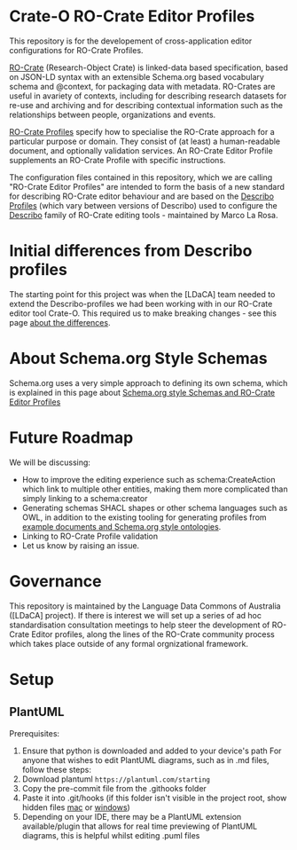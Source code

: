 # Crate-O RO-Crate Editor Profiles

This repository is for the developement of cross-application editor configurations for RO-Crate Profiles.

[RO-Crate] (Research-Object Crate) is linked-data based specification, based on JSON-LD syntax with an extensible Schema.org based vocabulary schema and @context, for packaging data with metadata. RO-Crates are useful in avariety of contexts, including for describing research datasets for re-use and archiving and for describing contextual information such as the relationships between people, organizations and events.

[RO-Crate Profiles] specify how to specialise the RO-Crate approach for a particular purpose or domain. They consist of (at least) a human-readable document, and optionally validation services. An RO-Crate Editor Profile supplements an RO-Crate Profile with specific instructions. 

The configuration files contained in this repository, which we are calling "RO-Crate Editor Profiles" are intended to form the basis of a new standard for describing RO-Crate editor behaviour and are based on the [Describo Profiles] (which vary between versions of Describo) used to configure the [Describo] family of RO-Crate editing tools - maintained by Marco La Rosa.


# Initial differences from Describo profiles

The starting point for this project was when the [LDaCA] team needed to extend the Describo-profiles we had been working with in our RO-Crate editor tool Crate-O. This required us to make breaking changes - see this page [about the differences](docs/describo-diffs.md).

# About Schema.org Style Schemas

Schema.org uses a very simple approach to defining its own schema, which is explained in this page about [Schema.org style Schemas and RO-Crate Editor Profiles](./docs/soss-pofiles.md)


# Future Roadmap

We will be discussing:

- How to improve the editing experience such as schema:CreateAction which link to multiple other entities, making them more complicated than simply linking to a schema:creator
- Generating schemas SHACL shapes or other schema languages such as OWL, in addition to the existing tooling for generating profiles from [example documents and Schema.org style ontologies](./docs/soss-pofiles.md). 
- Linking to RO-Crate Profile validation
- Let us know by raising an issue.


# Governance 

This repository is maintained by the Language Data Commons of Australia ([LDaCA] project). If there is interest we will set up a series of ad hoc standardisation consultation meetings to help steer the development of RO-Crate Editor profiles, along the lines of the RO-Crate community process which takes place outside of any formal orgnizational framework.


[RO-Crate]: https://www.researchobject.org/ro-crate/
[RO-Crate Profiles]: https://github.com/ResearchObject/ro-crate/blob/master/docs/1.2-DRAFT/profiles.md
[Describo]: https://describo.github.io/
[Describo Profiles]: https://github.com/describo/profiles/tree/master

# Setup
## PlantUML
Prerequisites: 
1. Ensure that python is downloaded and added to your device's path
For anyone that wishes to edit PlantUML diagrams, such as in .md files, follow these steps:
1. Download plantuml `https://plantuml.com/starting`
2. Copy the pre-commit file from the .githooks folder
3. Paste it into .git/hooks (if this folder isn't visible in the project root, show hidden files [mac](https://au.pcmag.com/macos/83540/how-to-access-your-macs-hidden-files) or [windows](https://support.microsoft.com/en-au/windows/view-hidden-files-and-folders-in-windows-97fbc472-c603-9d90-91d0-1166d1d9f4b5#:~:text=Show%20%3E%20Hidden%20items.-,Open%20File%20Explorer%20from%20the%20taskbar.,folders%2C%20and%20drives%20and%20OK.))
4. Depending on your IDE, there may be a PlantUML extension available/plugin that allows for real time previewing of PlantUML diagrams, this is helpful whilst editing .puml files